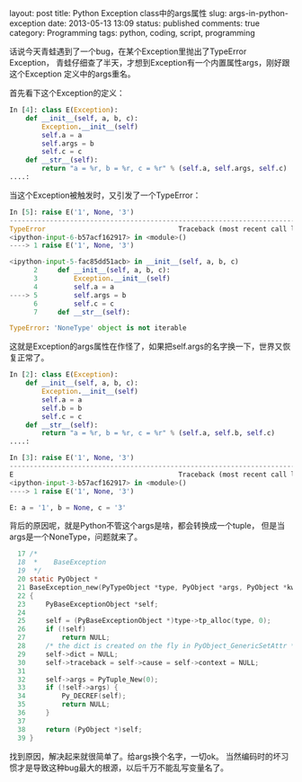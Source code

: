 layout: post
title: Python Exception class中的args属性
slug: args-in-python-exception
date: 2013-05-13 13:09
status: published
comments: true
category: Programming
tags: python, coding, script, programming

话说今天青蛙遇到了一个bug，在某个Exception里抛出了TypeError Exception，
青蛙仔细查了半天，才想到Exception有一个内置属性args，刚好跟这个Exception
定义中的args重名。

首先看下这个Exception的定义：

```python
In [4]: class E(Exception):
    def __init__(self, a, b, c):
        Exception.__init__(self)
        self.a = a
        self.args = b
        self.c = c
    def __str__(self):
        return "a = %r, b = %r, c = %r" % (self.a, self.args, self.c)
....:
```

当这个Exception被触发时，又引发了一个TypeError：

```python
In [5]: raise E('1', None, '3')
---------------------------------------------------------------------------
TypeError                                 Traceback (most recent call last)
<ipython-input-6-b57acf162917> in <module>()
----> 1 raise E('1', None, '3')

<ipython-input-5-fac85dd51acb> in __init__(self, a, b, c)
      2     def __init__(self, a, b, c):
      3         Exception.__init__(self)
      4         self.a = a
----> 5         self.args = b
      6         self.c = c
      7     def __str__(self):

TypeError: 'NoneType' object is not iterable
```

这就是Exception的args属性在作怪了，如果把self.args的名字换一下，世界又恢复正常了。

```python
In [2]: class E(Exception):
    def __init__(self, a, b, c):
        Exception.__init__(self)
        self.a = a
        self.b = b
        self.c = c
    def __str__(self):
        return "a = %r, b = %r, c = %r" % (self.a, self.b, self.c)
....:

In [3]: raise E('1', None, '3')
---------------------------------------------------------------------------
E                                         Traceback (most recent call last)
<ipython-input-3-b57acf162917> in <module>()
----> 1 raise E('1', None, '3')

E: a = '1', b = None, c = '3'

```

背后的原因呢，就是Python不管这个args是啥，都会转换成一个tuple，
但是当args是一个NoneType，问题就来了。

```c
  17 /*
  18  *    BaseException
  19  */
  20 static PyObject *
  21 BaseException_new(PyTypeObject *type, PyObject *args, PyObject *kwds)
  22 {
  23     PyBaseExceptionObject *self;
  24
  25     self = (PyBaseExceptionObject *)type->tp_alloc(type, 0);
  26     if (!self)
  27         return NULL;
  28     /* the dict is created on the fly in PyObject_GenericSetAttr */
  29     self->dict = NULL;
  30     self->traceback = self->cause = self->context = NULL;
  31
  32     self->args = PyTuple_New(0);
  33     if (!self->args) {
  34         Py_DECREF(self);
  35         return NULL;
  36     }
  37
  38     return (PyObject *)self;
  39 }
```

找到原因，解决起来就很简单了。给args换个名字，一切ok。
当然编码时的坏习惯才是导致这种bug最大的根源，以后千万不能乱写变量名了。
